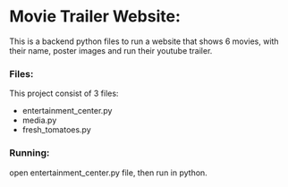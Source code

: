 # Movie Trailer Website:
This is a backend python files to run a website that shows 6 movies,
with their name, poster images and run their youtube trailer.

### Files:
This project consist of 3 files: 
- entertainment_center.py
- media.py
- fresh_tomatoes.py

### Running:
open entertainment_center.py file, then run in python.
